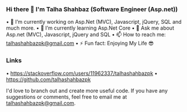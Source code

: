 ### Hi there 👋 I'm Talha Shahbaz (Software Engineer (Asp.net))

• 🔭 I’m currently working on Asp.Net (MVC), Javascript, jQuery, SQL and much more.
• 🌱 I’m currently learning Asp.Net Core
• 💬 Ask me about Asp.net (MVC), Javascript, jQuery and SQL
• 📫 How to reach me: talhashahbazpk@gmail.com
• ⚡ Fun fact: Enjoying My Life 😎

### Links
• https://stackoverflow.com/users/11962337/talhashahbazpk
• https://github.com/talhashahbazpk

I'd love to branch out and create more useful code. If you have any suggestions or comments, feel free to email me at talhashahbazpk@gmail.com.

